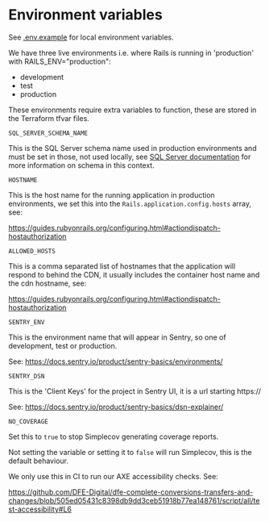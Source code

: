# Environment variables

See [.env.example](./.env.example) for local environment variables.

We have three live environments i.e. where Rails is running in 'production' with
RAILS_ENV="production":

- development
- test
- production

These environments require extra variables to function, these are stored in the
Terraform tfvar files.

`SQL_SERVER_SCHEMA_NAME`

This is the SQL Server schema name used in production environments and must be
set in those, not used locally, see
[SQL Server documentation](./microsoft-sql-server.md) for more information on
schema in this context.

`HOSTNAME`

This is the host name for the running application in production environments, we
set this into the `Rails.application.config.hosts` array, see:

https://guides.rubyonrails.org/configuring.html#actiondispatch-hostauthorization

`ALLOWED_HOSTS`

This is a comma separated list of hostnames that the application will respond to
behind the CDN, it usually includes the container host name and the cdn
hostname, see:

https://guides.rubyonrails.org/configuring.html#actiondispatch-hostauthorization

`SENTRY_ENV`

This is the environment name that will appear in Sentry, so one of development,
test or production.

See: https://docs.sentry.io/product/sentry-basics/environments/

`SENTRY_DSN`

This is the 'Client Keys' for the project in Sentry UI, it is a url starting
https://

See: https://docs.sentry.io/product/sentry-basics/dsn-explainer/

`NO_COVERAGE`

Set this to `true` to stop Simplecov generating coverage reports.

Not setting the variable or setting it to `false` will run Simplecov, this is
the default behaviour.

We only use this in CI to run our AXE accessibility checks. See:

https://github.com/DFE-Digital/dfe-complete-conversions-transfers-and-changes/blob/505ed05431c8398db9dd3ceb51918b77ea148761/script/all/test-accessibility#L6
